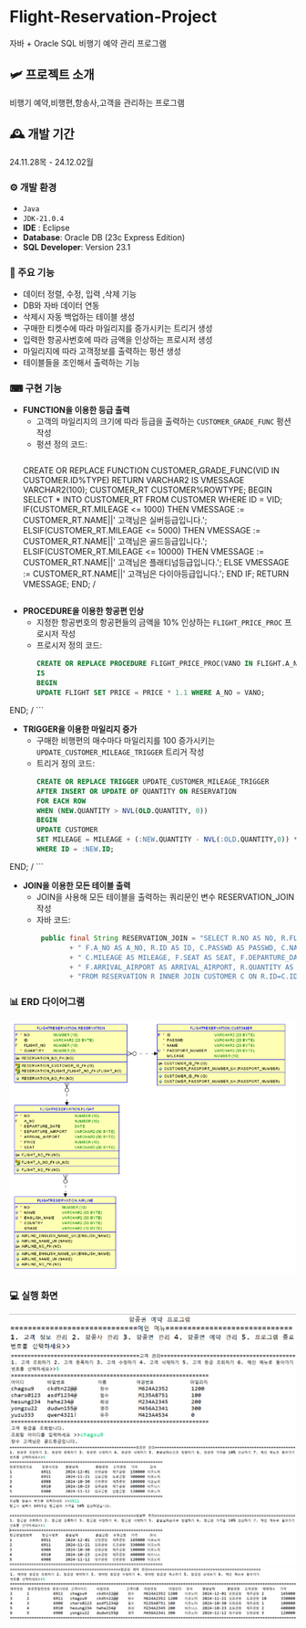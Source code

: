 # Flight-Reservation-Project
자바 + Oracle SQL 비행기 예약 관리 프로그램


## 🛩 프로젝트 소개
비행기 예약,비행편,항송사,고객을 관리하는 프로그램


## 🕰️ 개발 기간
24.11.28목 - 24.12.02월


### ⚙️ 개발 환경
- `Java`
- `JDK-21.0.4`
- **IDE** : Eclipse
- **Database**: Oracle DB (23c Express Edition)
- **SQL Developer**: Version 23.1


### 📌 주요 기능
- 데이터 정렬, 수정, 입력 ,삭제 기능
- DB와 자바 데이터 연동
- 삭제시 자동 백업하는 테이블 생성
- 구매한 티켓수에 따라 마일리지를 증가시키는 트리거 생성
- 입력한 항공사번호에 따라 금액을 인상하는 프로시저 생성
- 마일리지에 따라 고객정보를 출력하는 펑션 생성
- 테이블들을 조인해서 출력하는 기능


### ⌨ 구현 기능
- **FUNCTION을 이용한 등급 출력**
  - 고객의 마일리지의 크기에 따라 등급을 출력하는 `CUSTOMER_GRADE_FUNC` 펑션 작성
  - 펑션 정의 코드:
    ```sql
   CREATE OR REPLACE FUNCTION CUSTOMER_GRADE_FUNC(VID IN CUSTOMER.ID%TYPE) RETURN VARCHAR2
IS
    VMESSAGE VARCHAR2(100);
    CUSTOMER_RT CUSTOMER%ROWTYPE;
BEGIN
    SELECT * INTO CUSTOMER_RT FROM CUSTOMER WHERE ID = VID;
    IF(CUSTOMER_RT.MILEAGE <= 1000) THEN
    VMESSAGE := CUSTOMER_RT.NAME||' 고객님은 실버등급입니다.';
    ELSIF(CUSTOMER_RT.MILEAGE <= 5000) THEN
    VMESSAGE := CUSTOMER_RT.NAME||' 고객님은 골드등급입니다.';
    ELSIF(CUSTOMER_RT.MILEAGE <= 10000) THEN
    VMESSAGE := CUSTOMER_RT.NAME||' 고객님은 플래티넘등급입니다.';
    ELSE
    VMESSAGE := CUSTOMER_RT.NAME||' 고객님은 다이아등급입니다.';
    END IF;
    RETURN VMESSAGE;
END;
/
    ```

- **PROCEDURE을 이용한 항공편 인상**
  - 지정한 항공번호의 항공편들의 금액을 10% 인상하는 `FLIGHT_PRICE_PROC` 프로시저 작성
  - 프로시저 정의 코드:
    ```sql
    CREATE OR REPLACE PROCEDURE FLIGHT_PRICE_PROC(VANO IN FLIGHT.A_NO%TYPE)
    IS
    BEGIN
    UPDATE FLIGHT SET PRICE = PRICE * 1.1 WHERE A_NO = VANO;
END;
/
    ```
    
- **TRIGGER을 이용한 마일리지 증가**
  - 구매한 비행편의 매수마다 마일리지를 100 증가시키는 `UPDATE_CUSTOMER_MILEAGE_TRIGGER` 트리거 작성
  - 트리거 정의 코드:
    ```sql
    CREATE OR REPLACE TRIGGER UPDATE_CUSTOMER_MILEAGE_TRIGGER
    AFTER INSERT OR UPDATE OF QUANTITY ON RESERVATION
    FOR EACH ROW
    WHEN (NEW.QUANTITY > NVL(OLD.QUANTITY, 0))
    BEGIN
    UPDATE CUSTOMER
    SET MILEAGE = MILEAGE + (:NEW.QUANTITY - NVL(:OLD.QUANTITY,0)) * 100
    WHERE ID = :NEW.ID;
END;
/
    ```

- **JOIN을 이용한 모든 테이블 출력**
  - JOIN을 사용해 모든 테이블을 출력하는 쿼리문인 변수 RESERVATION_JOIN 작성
  - 자바 코드:
    ```java
     public final String RESERVATION_JOIN = "SELECT R.NO AS NO, R.FLIGHT_NO AS FLIGHT_NO,"
			+ " F.A_NO AS A_NO, R.ID AS ID, C.PASSWD AS PASSWD, C.NAME AS NAME, C.PASSPORT_NUMBER AS PASSPORT_NUMBER,"
			+ " C.MILEAGE AS MILEAGE, F.SEAT AS SEAT, F.DEPARTURE_DATE AS DEPARTURE_DATE, F.DEPARTURE_AIRPORT AS DEPARTURE_AIRPORT,"
			+ " F.ARRIVAL_AIRPORT AS ARRIVAL_AIRPORT, R.QUANTITY AS QUANTITY, F.PRICE AS PRICE "
			+ "FROM RESERVATION R INNER JOIN CUSTOMER C ON R.ID=C.ID INNER JOIN FLIGHT F ON R.FLIGHT_NO=F.NO";
    ```


### 📊 ERD 다이어그램
<img src="https://github.com/DynamicRD/FlightReservation/blob/dev/db/FlightReservationERD.png" width="800"/>


### 💻 실행 화면
<img src="https://github.com/DynamicRD/FlightReservation/blob/dev/db/%EC%8B%A4%ED%96%891.png"/>
</br>
<img src="https://github.com/DynamicRD/FlightReservation/blob/dev/db/%EC%8B%A4%ED%96%892.png"/>
</br>
<img src="https://github.com/DynamicRD/FlightReservation/blob/dev/db/%EC%8B%A4%ED%96%893.png"/>
</br>
<img src="https://github.com/DynamicRD/FlightReservation/blob/dev/db/%EC%8B%A4%ED%96%894.png"/>
